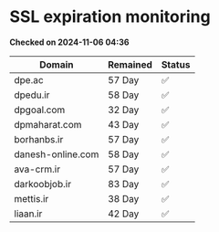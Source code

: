 # SSL expiration monitoring

**Checked on 2024-11-06 04:36**

| Domain | Remained | Status       |
|--------|----------|--------------|
| dpe.ac     | 57 Day   | ✅ |
| dpedu.ir     | 58 Day   | ✅ |
| dpgoal.com     | 32 Day   | ✅ |
| dpmaharat.com     | 43 Day   | ✅ |
| borhanbs.ir     | 57 Day   | ✅ |
| danesh-online.com     | 58 Day   | ✅ |
| ava-crm.ir     | 57 Day   | ✅ |
| darkoobjob.ir     | 83 Day   | ✅ |
| mettis.ir     | 38 Day   | ✅ |
| liaan.ir     | 42 Day   | ✅ |
